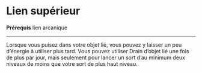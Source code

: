 # Lien supérieur

<p><strong>Prérequis</strong> lien arcanique</p>
<hr>
<p>Lorsque vous puisez dans votre objet lié, vous pouvez y laisser un peu d’énergie à utiliser plus tard. Vous pouvez utiliser Drain d’objet lié une fois de plus par jour, mais seulement pour lancer un sort d’au minimum deux niveaux de moins que votre sort de plus haut niveau.</p>